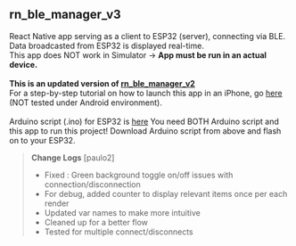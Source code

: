 ## rn_ble_manager_v3
React Native app serving as a client to ESP32 (server), connecting via BLE. <br>
Data broadcasted from ESP32 is displayed real-time.<br>
This app does NOT work in Simulator -> **App must be run in an actual device.**<br>
<br>
**This is an updated version of [rn_ble_manager_v2](https://github.com/onehwengineer/rn_ble_manager_v2)** <br>
For a step-by-step tutorial on how to launch this app in an iPhone, go [here](https://github.com/onehwengineer/rn_ble_manager_v2)<br>
(NOT tested under Android environment).<br>
<br>
Arduino script (.ino) for ESP32 is [here](https://github.com/onehwengineer/arduino_esp32_ble_v2)
You need BOTH Arduino script and this app to run this project!
Download Arduino script from above and flash on to your ESP32.

> **Change Logs**
> [paulo2]
> - Fixed : Green background toggle on/off issues with connection/disconnection
> - For debug, added counter to display relevant items once per each render
> - Updated var names to make more intuitive
> - Cleaned up for a better flow
> - Tested for multiple connect/disconnects
